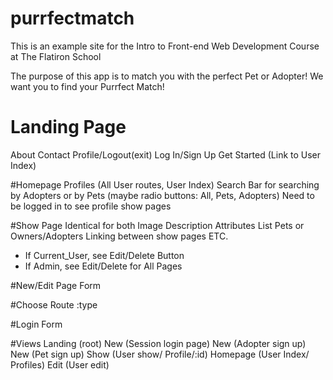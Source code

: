 # purrfectmatch
This is an example site for the Intro to Front-end Web Development Course at The Flatiron School

The purpose of this app is to match you with the perfect Pet or Adopter! We want you to find your Purrfect Match!

# Landing Page
About
Contact
Profile/Logout(exit)
Log In/Sign Up
Get Started (Link to User Index)

#Homepage
Profiles (All User routes, User Index)
Search Bar for searching by Adopters or by Pets (maybe radio buttons: All, Pets, Adopters)
Need to be logged in to see profile show pages

#Show Page
Identical for both
Image
Description
Attributes
List Pets or Owners/Adopters
Linking between show pages
ETC.
- If Current_User, see Edit/Delete Button
- If Admin, see Edit/Delete for All Pages

#New/Edit Page
Form

#Choose Route
:type

#Login
Form

#Views
Landing (root)
New (Session login page)
New (Adopter sign up)
New (Pet sign up)
Show (User show/ Profile/:id)
Homepage (User Index/ Profiles)
Edit (User edit)
